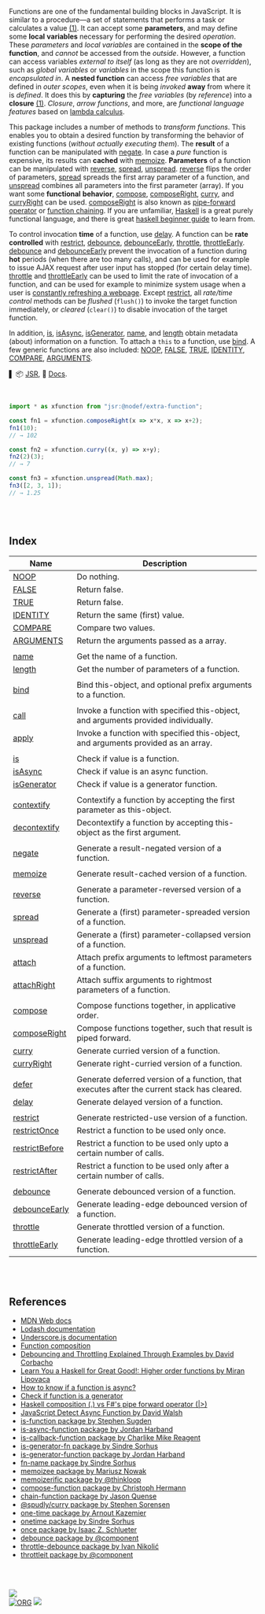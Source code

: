 Functions are one of the fundamental building blocks in JavaScript. It is
similar to a procedure—a set of statements that performs a task or calculates a
value [(1)]. It can accept some **parameters**, and may define some **local**
**variables** necessary for performing the desired *operation*. These
*parameters* and *local variables* are contained in the **scope of the**
**function**, and *cannot* be accessed from the *outside*. However, a function can
access variables *external to itself* (as long as they are not *overridden*),
such as *global variables* or *variables* in the scope this function is
*encapsulated in*. A **nested function** can access *free variables* that
are defined in *outer scopes*, even when it is being *invoked* **away** from
where it is *defined*. It does this by **capturing** the *free variables* (by
*reference*) into a **closure** [(1)]. *Closure*, *arrow functions*, and more,
are *functional language features* based on [lambda calculus].

This package includes a number of methods to *transform functions*. This enables
you to obtain a desired function by transforming the behavior of existing
functions (*without actually executing them*). The **result** of a function can
be manipulated with [negate]. In case a *pure* function is expensive, its
results can **cached** with [memoize]. **Parameters** of a function can be
manipulated with [reverse], [spread], [unspread]. [reverse] flips the order of
parameters, [spread] spreads the first array parameter of a function, and
[unspread] combines all parameters into the first parameter (array). If you want
some **functional** **behavior**, [compose], [composeRight], [curry], and
[curryRight] can be used. [composeRight] is also known as [pipe-forward
operator] or [function chaining]. If you are unfamiliar, [Haskell] is a great
purely functional language, and there is great [haskell beginner guide] to learn
from.

To control invocation **time** of a function, use [delay]. A function can be
**rate controlled** with [restrict], [debounce], [debounceEarly], [throttle],
[throttleEarly]. [debounce] and [debounceEarly] prevent the invocation of a
function during **hot** periods (when there are too many calls), and can be used
for example to issue AJAX request after user input has stopped (for certain
delay time). [throttle] and [throttleEarly] can be used to limit the rate of
invocation of a function, and can be used for example to minimize system usage
when a user is [constantly refreshing a webpage]. Except [restrict], all
*rate/time control* methods can be *flushed* (`flush()`) to invoke the target
function immediately, or *cleared* (`clear()`) to disable invocation of the
target function.

In addition, [is], [isAsync], [isGenerator], [name], and [length] obtain
metadata (about) information on a function. To attach a `this` to a function,
use [bind]. A few generic functions are also included: [NOOP], [FALSE], [TRUE],
[IDENTITY], [COMPARE], [ARGUMENTS].

▌
📦 [JSR](https://jsr.io/@nodef/extra-function),
📰 [Docs](https://jsr.io/@nodef/extra-function/doc).

[(1)]: https://developer.mozilla.org/en-US/docs/Web/JavaScript/Guide/Functions
[lambda calculus]: https://en.wikipedia.org/wiki/Lambda_calculus
[pipe-forward operator]: https://stackoverflow.com/questions/1457140/haskell-composition-vs-fs-pipe-forward-operator
[function chaining]: https://www.npmjs.com/package/chain-function
[Haskell]: https://www.haskell.org
[haskell beginner guide]: http://learnyouahaskell.com
[constantly refreshing a webpage]: https://tenor.com/view/social-network-mark-zuckerberg-refresh-movie-jesse-eisenberg-gif-12095762

<br>


```javascript
import * as xfunction from "jsr:@nodef/extra-function";

const fn1 = xfunction.composeRight(x => x*x, x => x+2);
fn1(10);
// → 102

const fn2 = xfunction.curry((x, y) => x+y);
fn2(2)(3);
// → 7

const fn3 = xfunction.unspread(Math.max);
fn3([2, 3, 1]);
// → 1.25
```

<br>
<br>


## Index

| Name | Description |
|  ----  |  ----  |
| [NOOP] | Do nothing. |
| [FALSE] | Return false. |
| [TRUE] | Return false. |
| [IDENTITY] | Return the same (first) value. |
| [COMPARE] | Compare two values. |
| [ARGUMENTS] | Return the arguments passed as a array. |
|  |  |
| [name] | Get the name of a function. |
| [length] | Get the number of parameters of a function. |
|  |  |
| [bind] | Bind this-object, and optional prefix arguments to a function. |
|  |  |
| [call] | Invoke a function with specified this-object, and arguments provided individually. |
| [apply] | Invoke a function with specified this-object, and arguments provided as an array. |
|  |  |
| [is] | Check if value is a function. |
| [isAsync] | Check if value is an async function. |
| [isGenerator] | Check if value is a generator function. |
|  |  |
| [contextify] | Contextify a function by accepting the first parameter as this-object. |
| [decontextify] | Decontextify a function by accepting this-object as the first argument. |
|  |  |
| [negate] | Generate a result-negated version of a function. |
|  |  |
| [memoize] | Generate result-cached version of a function. |
|  |  |
| [reverse] | Generate a parameter-reversed version of a function. |
| [spread] | Generate a (first) parameter-spreaded version of a function. |
| [unspread] | Generate a (first) parameter-collapsed version of a function. |
| [attach] | Attach prefix arguments to leftmost parameters of a function. |
| [attachRight] | Attach suffix arguments to rightmost parameters of a function. |
|  |  |
| [compose] | Compose functions together, in applicative order. |
| [composeRight] | Compose functions together, such that result is piped forward. |
| [curry] | Generate curried version of a function. |
| [curryRight] | Generate right-curried version of a function. |
|  |  |
| [defer] | Generate deferred version of a function, that executes after the current stack has cleared. |
| [delay] | Generate delayed version of a function. |
|  |  |
| [restrict] | Generate restricted-use version of a function. |
| [restrictOnce] | Restrict a function to be used only once. |
| [restrictBefore] | Restrict a function to be used only upto a certain number of calls. |
| [restrictAfter] | Restrict a function to be used only after a certain number of calls. |
|  |  |
| [debounce] | Generate debounced version of a function. |
| [debounceEarly] | Generate leading-edge debounced version of a function. |
| [throttle] | Generate throttled version of a function. |
| [throttleEarly] | Generate leading-edge throttled version of a function. |

<br>
<br>


## References

- [MDN Web docs](https://developer.mozilla.org/en-US/docs/Web/JavaScript/Reference)
- [Lodash documentation](https://lodash.com/docs/4.17.15)
- [Underscore.js documentation](https://underscorejs.org/)
- [Function composition](https://en.wikipedia.org/wiki/Function_composition)
- [Debouncing and Throttling Explained Through Examples by David Corbacho](https://css-tricks.com/debouncing-throttling-explained-examples/)
- [Learn You a Haskell for Great Good!: Higher order functions by Miran Lipovaca](http://learnyouahaskell.com/higher-order-functions)
- [How to know if a function is async?](https://stackoverflow.com/questions/38508420/how-to-know-if-a-function-is-async)
- [Check if function is a generator](https://stackoverflow.com/questions/16754956/check-if-function-is-a-generator)
- [Haskell composition (.) vs F#'s pipe forward operator (|>)](https://stackoverflow.com/questions/1457140/haskell-composition-vs-fs-pipe-forward-operator)
- [JavaScript Detect Async Function by David Walsh](https://davidwalsh.name/javascript-detect-async-function)
- [is-function package by Stephen Sugden](https://www.npmjs.com/package/is-function)
- [is-async-function package by Jordan Harband](https://www.npmjs.com/package/is-async-function)
- [is-callback-function package by Charlike Mike Reagent](https://www.npmjs.com/package/is-callback-function)
- [is-generator-fn package by Sindre Sorhus](https://www.npmjs.com/package/is-generator-fn)
- [is-generator-function package by Jordan Harband](https://www.npmjs.com/package/is-generator-function)
- [fn-name package by Sindre Sorhus](https://www.npmjs.com/package/fn-name)
- [memoizee package by Mariusz Nowak](https://www.npmjs.com/package/memoizee)
- [memoizerific package by @thinkloop](https://www.npmjs.com/package/memoizerific)
- [compose-function package by Christoph Hermann](https://www.npmjs.com/package/compose-function)
- [chain-function package by Jason Quense](https://www.npmjs.com/package/chain-function)
- [@spudly/curry package by Stephen Sorensen](https://www.npmjs.com/package/@spudly/curry)
- [one-time package by Arnout Kazemier](https://www.npmjs.com/package/one-time)
- [onetime package by Sindre Sorhus](https://www.npmjs.com/package/onetime)
- [once package by Isaac Z. Schlueter](https://www.npmjs.com/package/once)
- [debounce package by @component](https://www.npmjs.com/package/debounce)
- [throttle-debounce package by Ivan Nikolić](https://www.npmjs.com/package/throttle-debounce)
- [throttleit package by @component](https://www.npmjs.com/package/throttleit)

<br>
<br>


[![](https://raw.githubusercontent.com/qb40/designs/gh-pages/0/image/11.png)](https://wolfram77.github.io)<br>
[![ORG](https://img.shields.io/badge/org-nodef-green?logo=Org)](https://nodef.github.io)
![](https://ga-beacon.deno.dev/G-RC63DPBH3P:SH3Eq-NoQ9mwgYeHWxu7cw/github.com/nodef/extra-function)


[NOOP]: https://jsr.io/@nodef/extra-function/doc/~/NOOP
[FALSE]: https://jsr.io/@nodef/extra-function/doc/~/FALSE
[TRUE]: https://jsr.io/@nodef/extra-function/doc/~/TRUE
[IDENTITY]: https://jsr.io/@nodef/extra-function/doc/~/IDENTITY
[COMPARE]: https://jsr.io/@nodef/extra-function/doc/~/COMPARE
[ARGUMENTS]: https://jsr.io/@nodef/extra-function/doc/~/ARGUMENTS
[is]: https://jsr.io/@nodef/extra-function/doc/~/is
[isAsync]: https://jsr.io/@nodef/extra-function/doc/~/isAsync
[isGenerator]: https://jsr.io/@nodef/extra-function/doc/~/isGenerator
[name]: https://jsr.io/@nodef/extra-function/doc/~/name
[bind]: https://jsr.io/@nodef/extra-function/doc/~/bind
[negate]: https://jsr.io/@nodef/extra-function/doc/~/negate
[memoize]: https://jsr.io/@nodef/extra-function/doc/~/memoize
[reverse]: https://jsr.io/@nodef/extra-function/doc/~/reverse
[spread]: https://jsr.io/@nodef/extra-function/doc/~/spread
[unspread]: https://jsr.io/@nodef/extra-function/doc/~/unspread
[compose]: https://jsr.io/@nodef/extra-function/doc/~/compose
[composeRight]: https://jsr.io/@nodef/extra-function/doc/~/composeRight
[curry]: https://jsr.io/@nodef/extra-function/doc/~/curry
[curryRight]: https://jsr.io/@nodef/extra-function/doc/~/curryRight
[delay]: https://jsr.io/@nodef/extra-function/doc/~/delay
[debounce]: https://jsr.io/@nodef/extra-function/doc/~/debounce
[debounceEarly]: https://jsr.io/@nodef/extra-function/doc/~/debounceEarly
[throttle]: https://jsr.io/@nodef/extra-function/doc/~/throttle
[throttleEarly]: https://jsr.io/@nodef/extra-function/doc/~/throttleEarly
[restrict]: https://jsr.io/@nodef/extra-function/doc/~/restrict
[length]: https://jsr.io/@nodef/extra-function/doc/~/length
[call]: https://jsr.io/@nodef/extra-function/doc/~/call
[apply]: https://jsr.io/@nodef/extra-function/doc/~/apply
[contextify]: https://jsr.io/@nodef/extra-function/doc/~/contextify
[decontextify]: https://jsr.io/@nodef/extra-function/doc/~/decontextify
[attach]: https://jsr.io/@nodef/extra-function/doc/~/attach
[attachRight]: https://jsr.io/@nodef/extra-function/doc/~/attachRight
[defer]: https://jsr.io/@nodef/extra-function/doc/~/defer
[restrictOnce]: https://jsr.io/@nodef/extra-function/doc/~/restrictOnce
[restrictBefore]: https://jsr.io/@nodef/extra-function/doc/~/restrictBefore
[restrictAfter]: https://jsr.io/@nodef/extra-function/doc/~/restrictAfter
